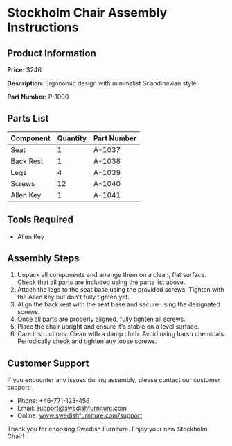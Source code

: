 # Stockholm Chair Assembly Instructions

## Product Information

**Price:** $246

**Description:** Ergonomic design with minimalist Scandinavian style

**Part Number:** P-1000

## Parts List

| Component | Quantity | Part Number |
|----------|----------|------------|
| Seat | 1 | A-1037 |
| Back Rest | 1 | A-1038 |
| Legs | 4 | A-1039 |
| Screws | 12 | A-1040 |
| Allen Key | 1 | A-1041 |

## Tools Required

- Allen Key

## Assembly Steps

1. Unpack all components and arrange them on a clean, flat surface. Check that all parts are included using the parts list above.
2. Attach the legs to the seat base using the provided screws. Tighten with the Allen key but don't fully tighten yet.
3. Align the back rest with the seat base and secure using the designated screws.
4. Once all parts are properly aligned, fully tighten all screws.
5. Place the chair upright and ensure it's stable on a level surface.
6. Care instructions: Clean with a damp cloth. Avoid using harsh chemicals. Periodically check and tighten any loose screws.

## Customer Support

If you encounter any issues during assembly, please contact our customer support:

- Phone: +46-771-123-456
- Email: support@swedishfurniture.com
- Online: www.swedishfurniture.com/support

Thank you for choosing Swedish Furniture. Enjoy your new Stockholm Chair!
